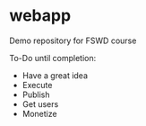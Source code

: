 # webapp
Demo repository for FSWD course

To-Do until completion:

+ Have a great idea
+ Execute
+ Publish
+ Get users
+ Monetize